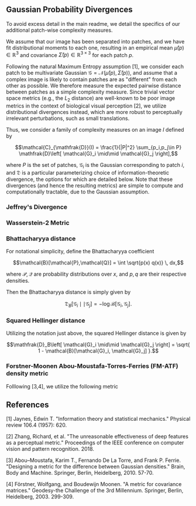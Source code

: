 ## Gaussian Probability Divergences

To avoid excess detail in the main readme, we detail the specifics of our additional patch-wise complexity measures.

We assume that our image has been separated into patches, and we have fit distributional moments to each one, resulting in an empirical mean $`\widehat{\mu}(p)\in\mathbb{R}^{3}`$ and covariance $`\widehat{\Sigma}(p)\in\mathbb{R}^{3\times 3}`$ for each patch $`p`$.

Following the natural Maximum Entropy assumption [1], we consider each patch to be multivariate Gaussian $`\mathcal{G} = \mathcal{N}(\widehat{\mu}(p),\widehat{\Sigma}(p))`$, and assume that a complex image is likely to contain patches are as "different" from each other as possible.
We therefore measure the expected pairwise distance between patches as a simple complexity measure.
Since trivial vector space metrics (e.g., the $`L_2`$ distance) are well-known to be poor image metrics in the context of biological visual perception [2], we utilize distributional divergences instead, which are more robust to perceptually irrelevant perturbations, such as small translations.

Thus, we consider a family of complexity measures on an image $`I`$ defined by
```math
\mathcal{C}_{\mathfrak{D}}(I) = \frac{1}{|P|^2} \sum_{p_i,p_j\in P} \mathfrak{D}\left[ \mathcal{G}_i \mid\mid \mathcal{G}_j \right],
```
where $`P`$ is the set of patches, $`\mathcal{G}_i`$ is the Gaussian corresponding to patch $`i`$, and $`\mathfrak{D}`$ is a particular parameterizing choice of information-theoretic divergence, the options for which are detailed below. Note that these divergences (and hence the resulting metrics) are simple to compute and computationally tractable, due to the Gaussian assumption.

### Jeffrey's Divergence


### Wasserstein-2 Metric 


### Bhattacharyya distance

For notational simplicity, define the Bhattacharyya coefficient
```math
\mathcal{B}[\mathcal{P},\mathcal{Q}] = \int \sqrt{p(x) q(x)} \, dx,
```
where $`\mathcal{P},\mathcal{Q}`$ are probability distributions over $`x`$, and $`p,q`$ are their respective densities.

Then the Bhattacharyya distance is simply given by
```math
\mathfrak{D}_B\left[ \mathcal{G}_i \mid\mid \mathcal{G}_j \right] = -\log\mathcal{B}[\mathcal{G}_i, \mathcal{G}_j].
```

### Squared Hellinger distance

Utilizing the notation just above, the squared Hellinger distance is given by 
```math
\mathfrak{D}_B\left[ \mathcal{G}_i \mid\mid \mathcal{G}_j \right] = \sqrt{ 1 - \mathcal{B}[\mathcal{G}_i, \mathcal{G}_j] }.
```

### Forstner-Moonen Abou-Moustafa-Torres-Ferries (FM-ATF) density metric

Folllowing [3,4], we utilize the following metric



## References

[1] Jaynes, Edwin T. "Information theory and statistical mechanics." Physical review 106.4 (1957): 620.

[2] Zhang, Richard, et al. "The unreasonable effectiveness of deep features as a perceptual metric." Proceedings of the IEEE conference on computer vision and pattern recognition. 2018.

[3] Abou–Moustafa, Karim T., Fernando De La Torre, and Frank P. Ferrie. "Designing a metric for the difference between Gaussian densities." Brain, Body and Machine. Springer, Berlin, Heidelberg, 2010. 57-70.

[4] Förstner, Wolfgang, and Boudewijn Moonen. "A metric for covariance matrices." Geodesy-the Challenge of the 3rd Millennium. Springer, Berlin, Heidelberg, 2003. 299-309.

